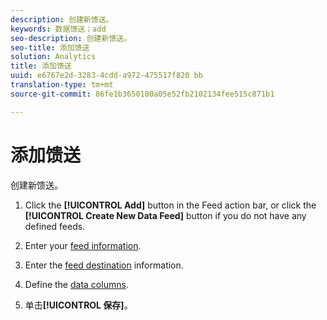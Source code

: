```yaml
---
description: 创建新馈送。
keywords: 数据馈送；add
seo-description: 创建新馈送。
seo-title: 添加馈送
solution: Analytics
title: 添加馈送
uuid: e6767e2d-3283-4cdd-a972-475517f820 bb
translation-type: tm+mt
source-git-commit: 86fe1b3650100a05e52fb2102134fee515c871b1

---
```



# 添加馈送

创建新馈送。

1. Click the **[!UICONTROL Add]** button in the Feed action bar, or click the **[!UICONTROL Create New Data Feed]** button if you do not have any defined feeds.
1. Enter your [feed information](../../../export/analytics-data-feed/c-data-feed-actions/r-feed-information.md#reference_70C0349F6F594152A634DA098717DBCA).

1. Enter the [feed destination](../../../export/analytics-data-feed/c-data-feed-actions/r-feed-destination.md#reference_77A63788FA284AD6AC5B29F2300CE995) information.

1. Define the [data columns](../../../export/analytics-data-feed/c-df-contents/r-data-column-definitions.md#reference_F522E997D9FF486EA28A27B25763F204).

1. 单击&#x200B;**[!UICONTROL 保存]**。



